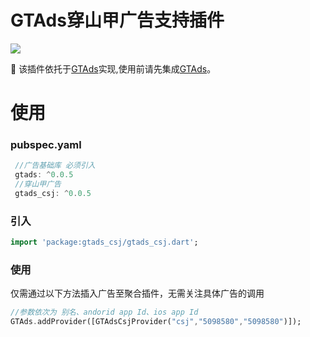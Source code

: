 # GTAds穿山甲广告支持插件
<p>
<a href="https://pub.flutter-io.cn/packages/gtads_csj"><img src=https://img.shields.io/badge/gtads_csj-v0.0.5-success></a>
</p>

📢 该插件依托于[GTAds](https://github.com/gstory0404/GTAds)实现,使用前请先集成[GTAds](https://github.com/gstory0404/GTAds)。

# 使用

### pubspec.yaml
```dart
 //广告基础库 必须引入
 gtads: ^0.0.5
 //穿山甲广告
 gtads_csj: ^0.0.5
```

### 引入
```dart
import 'package:gtads_csj/gtads_csj.dart';
```

### 使用
仅需通过以下方法插入广告至聚合插件，无需关注具体广告的调用
```dart
//参数依次为 别名、andorid app Id、ios app Id
GTAds.addProvider([GTAdsCsjProvider("csj","5098580","5098580")]);
```
